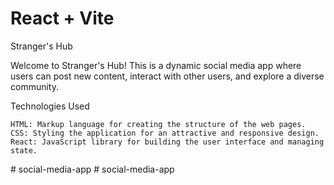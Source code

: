 # React + Vite

 Stranger's Hub

Welcome to Stranger's Hub! This is a dynamic social media app where users can post new content, interact with other users, and explore a diverse community.

Technologies Used

    HTML: Markup language for creating the structure of the web pages.
    CSS: Styling the application for an attractive and responsive design.
    React: JavaScript library for building the user interface and managing state.


#   s o c i a l - m e d i a - a p p 
 
 #   s o c i a l - m e d i a - a p p 
 
 
